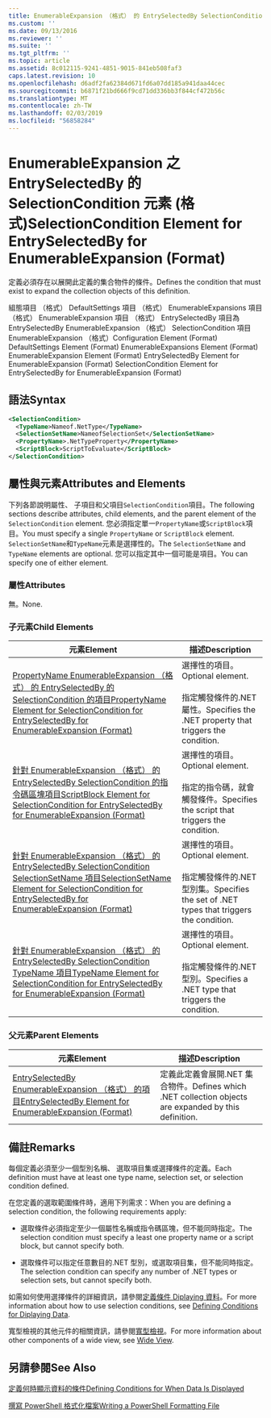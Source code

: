 ```yaml
---
title: EnumerableExpansion （格式） 的 EntrySelectedBy SelectionCondition 項目 |Microsoft Docs
ms.custom: ''
ms.date: 09/13/2016
ms.reviewer: ''
ms.suite: ''
ms.tgt_pltfrm: ''
ms.topic: article
ms.assetid: 8c012115-9241-4851-9015-841eb508faf3
caps.latest.revision: 10
ms.openlocfilehash: d6adf2fa62384d671fd6a07dd185a941daa44cec
ms.sourcegitcommit: b6871f21bd666f9cd71dd336bb3f844cf472b56c
ms.translationtype: MT
ms.contentlocale: zh-TW
ms.lasthandoff: 02/03/2019
ms.locfileid: "56858284"
---
```

# <a name="selectioncondition-element-for-entryselectedby-for-enumerableexpansion-format"></a><span data-ttu-id="e307d-102">EnumerableExpansion 之 EntrySelectedBy 的 SelectionCondition 元素 (格式)</span><span class="sxs-lookup"><span data-stu-id="e307d-102">SelectionCondition Element for EntrySelectedBy for EnumerableExpansion (Format)</span></span>

<span data-ttu-id="e307d-103">定義必須存在以展開此定義的集合物件的條件。</span><span class="sxs-lookup"><span data-stu-id="e307d-103">Defines the condition that must exist to expand the collection objects of this definition.</span></span>

<span data-ttu-id="e307d-104">組態項目 （格式） DefaultSettings 項目 （格式） EnumerableExpansions 項目 （格式） EnumerableExpansion 項目 （格式） EntrySelectedBy 項目為 EntrySelectedBy EnumerableExpansion （格式） SelectionCondition 項目EnumerableExpansion （格式）</span><span class="sxs-lookup"><span data-stu-id="e307d-104">Configuration Element (Format) DefaultSettings Element (Format) EnumerableExpansions Element (Format) EnumerableExpansion Element (Format) EntrySelectedBy Element for EnumerableExpansion (Format) SelectionCondition Element for EntrySelectedBy for EnumerableExpansion (Format)</span></span>

## <a name="syntax"></a><span data-ttu-id="e307d-105">語法</span><span class="sxs-lookup"><span data-stu-id="e307d-105">Syntax</span></span>

```xml
<SelectionCondition>
  <TypeName>Nameof.NetType</TypeName>
  <SelectionSetName>NameofSelectionSet</SelectionSetName>
  <PropertyName>.NetTypeProperty</PropertyName>
  <ScriptBlock>ScriptToEvaluate</ScriptBlock>
</SelectionCondition>
```

## <a name="attributes-and-elements"></a><span data-ttu-id="e307d-106">屬性與元素</span><span class="sxs-lookup"><span data-stu-id="e307d-106">Attributes and Elements</span></span>

<span data-ttu-id="e307d-107">下列各節說明屬性、 子項目和父項目`SelectionCondition`項目。</span><span class="sxs-lookup"><span data-stu-id="e307d-107">The following sections describe attributes, child elements, and the parent element of the `SelectionCondition` element.</span></span> <span data-ttu-id="e307d-108">您必須指定單一`PropertyName`或`ScriptBlock`項目。</span><span class="sxs-lookup"><span data-stu-id="e307d-108">You must specify a single `PropertyName` or `ScriptBlock` element.</span></span> <span data-ttu-id="e307d-109">`SelectionSetName`和`TypeName`元素是選擇性的。</span><span class="sxs-lookup"><span data-stu-id="e307d-109">The `SelectionSetName` and `TypeName` elements are optional.</span></span> <span data-ttu-id="e307d-110">您可以指定其中一個可能是項目。</span><span class="sxs-lookup"><span data-stu-id="e307d-110">You can specify one of either element.</span></span>

### <a name="attributes"></a><span data-ttu-id="e307d-111">屬性</span><span class="sxs-lookup"><span data-stu-id="e307d-111">Attributes</span></span>

<span data-ttu-id="e307d-112">無。</span><span class="sxs-lookup"><span data-stu-id="e307d-112">None.</span></span>

### <a name="child-elements"></a><span data-ttu-id="e307d-113">子元素</span><span class="sxs-lookup"><span data-stu-id="e307d-113">Child Elements</span></span>

|<span data-ttu-id="e307d-114">元素</span><span class="sxs-lookup"><span data-stu-id="e307d-114">Element</span></span>|<span data-ttu-id="e307d-115">描述</span><span class="sxs-lookup"><span data-stu-id="e307d-115">Description</span></span>|
|-------------|-----------------|
|[<span data-ttu-id="e307d-116">PropertyName EnumerableExpansion （格式） 的 EntrySelectedBy 的 SelectionCondition 的項目</span><span class="sxs-lookup"><span data-stu-id="e307d-116">PropertyName Element for SelectionCondition for EntrySelectedBy for EnumerableExpansion (Format)</span></span>](./propertyname-element-for-selectioncondition-for-entryselectedby-for-enumerableexpansion-format.md)|<span data-ttu-id="e307d-117">選擇性的項目。</span><span class="sxs-lookup"><span data-stu-id="e307d-117">Optional element.</span></span><br /><br /> <span data-ttu-id="e307d-118">指定觸發條件的.NET 屬性。</span><span class="sxs-lookup"><span data-stu-id="e307d-118">Specifies the .NET property that triggers the condition.</span></span>|
|[<span data-ttu-id="e307d-119">針對 EnumerableExpansion （格式） 的 EntrySelectedBy SelectionCondition 的指令碼區塊項目</span><span class="sxs-lookup"><span data-stu-id="e307d-119">ScriptBlock Element for SelectionCondition for EntrySelectedBy for EnumerableExpansion (Format)</span></span>](./scriptblock-element-for-selectioncondition-for-entryselectedby-for-enumerableexpansion-format.md)|<span data-ttu-id="e307d-120">選擇性的項目。</span><span class="sxs-lookup"><span data-stu-id="e307d-120">Optional element.</span></span><br /><br /> <span data-ttu-id="e307d-121">指定的指令碼，就會觸發條件。</span><span class="sxs-lookup"><span data-stu-id="e307d-121">Specifies the script that triggers the condition.</span></span>|
|[<span data-ttu-id="e307d-122">針對 EnumerableExpansion （格式） 的 EntrySelectedBy SelectionCondition SelectionSetName 項目</span><span class="sxs-lookup"><span data-stu-id="e307d-122">SelectionSetName Element for SelectionCondition for EntrySelectedBy for EnumerableExpansion (Format)</span></span>](./selectionsetname-element-for-selectioncondition-for-entryselectedby-for-enumerableexpansion-format.md)|<span data-ttu-id="e307d-123">選擇性的項目。</span><span class="sxs-lookup"><span data-stu-id="e307d-123">Optional element.</span></span><br /><br /> <span data-ttu-id="e307d-124">指定觸發條件的.NET 型別集。</span><span class="sxs-lookup"><span data-stu-id="e307d-124">Specifies the set of .NET types that triggers the condition.</span></span>|
|[<span data-ttu-id="e307d-125">針對 EnumerableExpansion （格式） 的 EntrySelectedBy SelectionCondition TypeName 項目</span><span class="sxs-lookup"><span data-stu-id="e307d-125">TypeName Element for SelectionCondition for EntrySelectedBy for EnumerableExpansion (Format)</span></span>](./typename-element-for-selectioncondition-for-entryselectedby-for-enumerableexpansion-format.md)|<span data-ttu-id="e307d-126">選擇性的項目。</span><span class="sxs-lookup"><span data-stu-id="e307d-126">Optional element.</span></span><br /><br /> <span data-ttu-id="e307d-127">指定觸發條件的.NET 型別。</span><span class="sxs-lookup"><span data-stu-id="e307d-127">Specifies a .NET type that triggers the condition.</span></span>|

### <a name="parent-elements"></a><span data-ttu-id="e307d-128">父元素</span><span class="sxs-lookup"><span data-stu-id="e307d-128">Parent Elements</span></span>

|<span data-ttu-id="e307d-129">元素</span><span class="sxs-lookup"><span data-stu-id="e307d-129">Element</span></span>|<span data-ttu-id="e307d-130">描述</span><span class="sxs-lookup"><span data-stu-id="e307d-130">Description</span></span>|
|-------------|-----------------|
|[<span data-ttu-id="e307d-131">EntrySelectedBy EnumerableExpansion （格式） 的項目</span><span class="sxs-lookup"><span data-stu-id="e307d-131">EntrySelectedBy Element for EnumerableExpansion (Format)</span></span>](./entryselectedby-element-for-enumerableexpansion-format.md)|<span data-ttu-id="e307d-132">定義此定義會展開.NET 集合物件。</span><span class="sxs-lookup"><span data-stu-id="e307d-132">Defines which .NET collection objects are expanded by this definition.</span></span>|

## <a name="remarks"></a><span data-ttu-id="e307d-133">備註</span><span class="sxs-lookup"><span data-stu-id="e307d-133">Remarks</span></span>

<span data-ttu-id="e307d-134">每個定義必須至少一個型別名稱、 選取項目集或選擇條件的定義。</span><span class="sxs-lookup"><span data-stu-id="e307d-134">Each definition must have at least one type name, selection set, or selection condition defined.</span></span>

<span data-ttu-id="e307d-135">在您定義的選取範圍條件時，適用下列需求：</span><span class="sxs-lookup"><span data-stu-id="e307d-135">When you are defining a selection condition, the following requirements apply:</span></span>

- <span data-ttu-id="e307d-136">選取條件必須指定至少一個屬性名稱或指令碼區塊，但不能同時指定。</span><span class="sxs-lookup"><span data-stu-id="e307d-136">The selection condition must specify a least one property name or a script block, but cannot specify both.</span></span>

- <span data-ttu-id="e307d-137">選取條件可以指定任意數目的.NET 型別，或選取項目集，但不能同時指定。</span><span class="sxs-lookup"><span data-stu-id="e307d-137">The selection condition can specify any number of .NET types or selection sets, but cannot specify both.</span></span>

<span data-ttu-id="e307d-138">如需如何使用選擇條件的詳細資訊，請參閱[定義條件 Diplaying 資料](./defining-conditions-for-displaying-data.md)。</span><span class="sxs-lookup"><span data-stu-id="e307d-138">For more information about how to use selection conditions, see [Defining Conditions for Diplaying Data](./defining-conditions-for-displaying-data.md).</span></span>

<span data-ttu-id="e307d-139">寬型檢視的其他元件的相關資訊，請參閱[寬型檢視](./creating-a-wide-view.md)。</span><span class="sxs-lookup"><span data-stu-id="e307d-139">For more information about other components of a wide view, see [Wide View](./creating-a-wide-view.md).</span></span>

## <a name="see-also"></a><span data-ttu-id="e307d-140">另請參閱</span><span class="sxs-lookup"><span data-stu-id="e307d-140">See Also</span></span>

[<span data-ttu-id="e307d-141">定義何時顯示資料的條件</span><span class="sxs-lookup"><span data-stu-id="e307d-141">Defining Conditions for When Data Is Displayed</span></span>](./defining-conditions-for-displaying-data.md)

[<span data-ttu-id="e307d-142">撰寫 PowerShell 格式化檔案</span><span class="sxs-lookup"><span data-stu-id="e307d-142">Writing a PowerShell Formatting File</span></span>](./writing-a-powershell-formatting-file.md)
